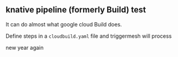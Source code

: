 ## knative pipeline (formerly Build) test

It can do almost what google cloud Build does.

Define steps in a `cloudbuild.yaml` file and triggermesh will process

new year again
